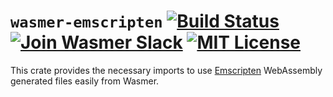 # `wasmer-emscripten` [![Build Status](https://github.com/wasmerio/wasmer-reborn/workflows/build/badge.svg?style=flat-square)](https://github.com/wasmerio/wasmer-reborn/actions?query=workflow%3Abuild) [![Join Wasmer Slack](https://img.shields.io/static/v1?label=Slack&message=join%20chat&color=brighgreen&style=flat-square)](https://slack.wasmer.io) [![MIT License](https://img.shields.io/github/license/wasmerio/wasmer.svg?style=flat-square)](https://github.com/wasmerio/wasmer/blob/master/LICENSE)

This crate provides the necessary imports to use [Emscripten] WebAssembly generated files easily from Wasmer.

[Emscripten]: https://emscripten.org/

